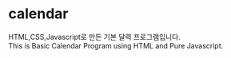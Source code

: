 # calendar
HTML,CSS,Javascript로 만든 기본 달력 프로그램입니다.   
This is Basic Calendar Program using HTML and Pure Javascript.
